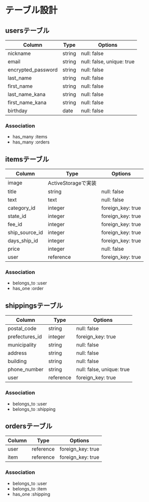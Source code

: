 
 # テーブル設計

## usersテーブル
| Column             | Type   | Options                   |
|--------------------|--------|---------------------------|
| nickname           | string | null: false               |
| email              | string | null: false, unique: true |
| encrypted_password | string | null: false               |
| last_name          | string | null: false               |
| first_name         | string | null: false               |
| last_name_kana     | string | null: false               |
| first_name_kana    | string | null: false               |
| birthday           | date   | null: false               |

### Association
- has_many :items
- has_many :orders

## itemsテーブル
| Column           | Type                | Options                   |
|------------------|---------------------|---------------------------|
| image            | ActiveStorageで実装 |                           |
| title            | string              | null: false               |
| text             | text                | null: false               |
| category_id      | integer             | foreign_key: true         |
| state_id         | integer             | foreign_key: true         |
| fee_id           | integer             | foreign_key: true         |
| ship_source_id   | integer             | foreign_key: true         |
| days_ship_id     | integer             | foreign_key: true         |
| price            | integer             | null: false               |
| user             | reference           | foreign_key: true         |

### Association
- belongs_to :user
- has_one :order

## shippingsテーブル
| Column          | Type      | Options                   |
|-----------------|-----------|---------------------------|
| postal_code     | string    | null: false               |
| prefectures_id  | integer   | foreign_key: true         |
| municipality    | string    | null: false               |
| address         | string    | null: false               |
| building        | string    | null: false               |
| phone_number    | string    | null: false, unique: true |
| user            | reference | foreign_key: true         |

### Association
- belongs_to :user
- belongs_to :shipping

## ordersテーブル
| Column | Type      | Options           |
|--------|-----------|-------------------|
| user   | reference | foreign_key: true |
| item   | reference | foreign_key: true |

### Association
- belongs_to :user
- belongs_to :item
- has_one :shipping